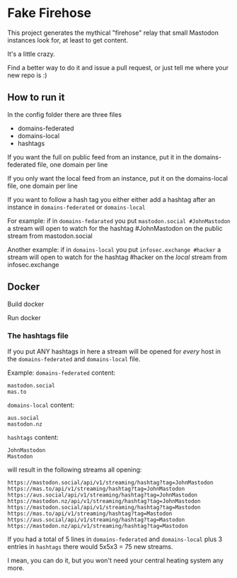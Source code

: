 # Fake Firehose
This project generates the mythical "firehose" relay that small Mastodon instances look for,
at least to get content.

It's a little crazy.

Find a better way to do it and issue a pull request, or just tell me where your new repo is :)

## How to run it

In the config folder there are three files

- domains-federated
- domains-local
- hashtags

If you want the full on public feed from an instance, put it in the domains-federated file, one domain per line

If you only want the local feed from an instance, put it on the domains-local file, one domain per line

If you want to follow a hash tag you either either add a hashtag after an instance in `domains-federated` or `domains-local`

For example: if in `domains-fedarated` you put `mastodon.social #JohnMastodon` a stream will open to watch for the hashtag #JohnMastodon on the public
stream from mastodon.social

Another example:  if in `domains-local` you put `infosec.exchange #hacker` a stream will open to watch for the hashtag #hacker on the _local_ stream from infosec.exchange

## Docker
Build docker

Run docker

### The hashtags file
If you put ANY hashtags in here a stream will be opened for _every_ host in the `domains-federated` and `domains-local` file.

Example:
`domains-federated` content:

```
mastodon.social
mas.to
```

`domains-local` content:

```
aus.social
mastodon.nz
```

`hashtags` content:
```
JohnMastodon
Mastodon
```

will result in the following streams all opening:
```shell
https://mastodon.social/api/v1/streaming/hashtag?tag=JohnMastodon
https://mas.to/api/v1/streaming/hashtag?tag=JohnMastodon
https://aus.social/api/v1/streaming/hashtag?tag=JohnMastodon
https://mastodon.nz/api/v1/streaming/hashtag?tag=JohnMastodon
https://mastodon.social/api/v1/streaming/hashtag?tag=Mastodon
https://mas.to/api/v1/streaming/hashtag?tag=Mastodon
https://aus.social/api/v1/streaming/hashtag?tag=Mastodon
https://mastodon.nz/api/v1/streaming/hashtag?tag=Mastodon
```

If you had a total of 5 lines in `domains-federated` and `domains-local` plus 3 entries in `hashtags`
there would 5x5x3 = 75 new streams.

I mean, you can do it, but you won't need your central heating system any more.